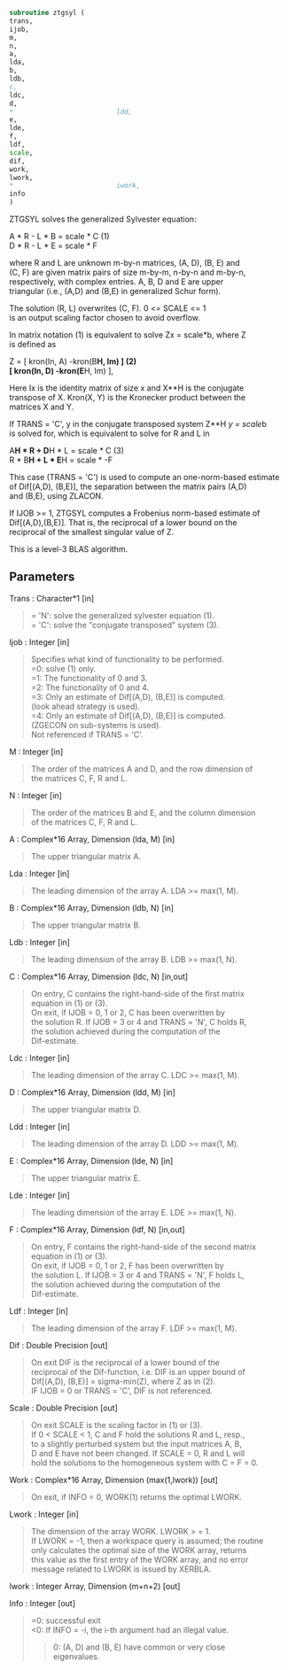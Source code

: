```fortran  
subroutine ztgsyl (  
trans,  
ijob,  
m,  
n,  
a,  
lda,  
b,  
ldb,  
c,  
ldc,  
d,  
*                          ldd,  
e,  
lde,  
f,  
ldf,  
scale,  
dif,  
work,  
lwork,  
*                          iwork,  
info  
)  
```  
  
ZTGSYL solves the generalized Sylvester equation:  
  
A * R - L * B = scale * C            (1)  
D * R - L * E = scale * F  
  
where R and L are unknown m-by-n matrices, (A, D), (B, E) and  
(C, F) are given matrix pairs of size m-by-m, n-by-n and m-by-n,  
respectively, with complex entries. A, B, D and E are upper  
triangular (i.e., (A,D) and (B,E) in generalized Schur form).  
  
The solution (R, L) overwrites (C, F). 0 <= SCALE <= 1  
is an output scaling factor chosen to avoid overflow.  
  
In matrix notation (1) is equivalent to solve Zx = scale*b, where Z  
is defined as  
  
Z = [ kron(In, A)  -kron(B**H, Im) ]        (2)  
[ kron(In, D)  -kron(E**H, Im) ],  
  
Here Ix is the identity matrix of size x and X**H is the conjugate  
transpose of X. Kron(X, Y) is the Kronecker product between the  
matrices X and Y.  
  
If TRANS = 'C', y in the conjugate transposed system Z**H *y = scale*b  
is solved for, which is equivalent to solve for R and L in  
  
A**H * R + D**H * L = scale * C           (3)  
R * B**H + L * E**H = scale * -F  
  
This case (TRANS = 'C') is used to compute an one-norm-based estimate  
of Dif[(A,D), (B,E)], the separation between the matrix pairs (A,D)  
and (B,E), using ZLACON.  
  
If IJOB >= 1, ZTGSYL computes a Frobenius norm-based estimate of  
Dif[(A,D),(B,E)]. That is, the reciprocal of a lower bound on the  
reciprocal of the smallest singular value of Z.  
  
This is a level-3 BLAS algorithm.  
  
## Parameters  
Trans : Character*1 [in]  
> = 'N': solve the generalized sylvester equation (1).  
> = 'C': solve the "conjugate transposed" system (3).  
  
Ijob : Integer [in]  
> Specifies what kind of functionality to be performed.  
> =0: solve (1) only.  
> =1: The functionality of 0 and 3.  
> =2: The functionality of 0 and 4.  
> =3: Only an estimate of Dif[(A,D), (B,E)] is computed.  
> (look ahead strategy is used).  
> =4: Only an estimate of Dif[(A,D), (B,E)] is computed.  
> (ZGECON on sub-systems is used).  
> Not referenced if TRANS = 'C'.  
  
M : Integer [in]  
> The order of the matrices A and D, and the row dimension of  
> the matrices C, F, R and L.  
  
N : Integer [in]  
> The order of the matrices B and E, and the column dimension  
> of the matrices C, F, R and L.  
  
A : Complex*16 Array, Dimension (lda, M) [in]  
> The upper triangular matrix A.  
  
Lda : Integer [in]  
> The leading dimension of the array A. LDA >= max(1, M).  
  
B : Complex*16 Array, Dimension (ldb, N) [in]  
> The upper triangular matrix B.  
  
Ldb : Integer [in]  
> The leading dimension of the array B. LDB >= max(1, N).  
  
C : Complex*16 Array, Dimension (ldc, N) [in,out]  
> On entry, C contains the right-hand-side of the first matrix  
> equation in (1) or (3).  
> On exit, if IJOB = 0, 1 or 2, C has been overwritten by  
> the solution R. If IJOB = 3 or 4 and TRANS = 'N', C holds R,  
> the solution achieved during the computation of the  
> Dif-estimate.  
  
Ldc : Integer [in]  
> The leading dimension of the array C. LDC >= max(1, M).  
  
D : Complex*16 Array, Dimension (ldd, M) [in]  
> The upper triangular matrix D.  
  
Ldd : Integer [in]  
> The leading dimension of the array D. LDD >= max(1, M).  
  
E : Complex*16 Array, Dimension (lde, N) [in]  
> The upper triangular matrix E.  
  
Lde : Integer [in]  
> The leading dimension of the array E. LDE >= max(1, N).  
  
F : Complex*16 Array, Dimension (ldf, N) [in,out]  
> On entry, F contains the right-hand-side of the second matrix  
> equation in (1) or (3).  
> On exit, if IJOB = 0, 1 or 2, F has been overwritten by  
> the solution L. If IJOB = 3 or 4 and TRANS = 'N', F holds L,  
> the solution achieved during the computation of the  
> Dif-estimate.  
  
Ldf : Integer [in]  
> The leading dimension of the array F. LDF >= max(1, M).  
  
Dif : Double Precision [out]  
> On exit DIF is the reciprocal of a lower bound of the  
> reciprocal of the Dif-function, i.e. DIF is an upper bound of  
> Dif[(A,D), (B,E)] = sigma-min(Z), where Z as in (2).  
> IF IJOB = 0 or TRANS = 'C', DIF is not referenced.  
  
Scale : Double Precision [out]  
> On exit SCALE is the scaling factor in (1) or (3).  
> If 0 < SCALE < 1, C and F hold the solutions R and L, resp.,  
> to a slightly perturbed system but the input matrices A, B,  
> D and E have not been changed. If SCALE = 0, R and L will  
> hold the solutions to the homogeneous system with C = F = 0.  
  
Work : Complex*16 Array, Dimension (max(1,lwork)) [out]  
> On exit, if INFO = 0, WORK(1) returns the optimal LWORK.  
  
Lwork : Integer [in]  
> The dimension of the array WORK. LWORK > = 1.  
> If LWORK = -1, then a workspace query is assumed; the routine  
> only calculates the optimal size of the WORK array, returns  
> this value as the first entry of the WORK array, and no error  
> message related to LWORK is issued by XERBLA.  
  
Iwork : Integer Array, Dimension (m+n+2) [out]  
  
Info : Integer [out]  
> =0: successful exit  
> <0: If INFO = -i, the i-th argument had an illegal value.  
> >0: (A, D) and (B, E) have common or very close  
> eigenvalues.  
  
